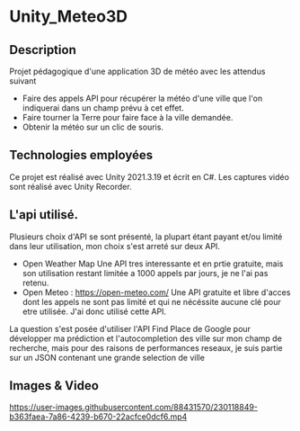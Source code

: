 # Unity_Meteo3D

## Description

Projet pédagogique d'une application 3D de météo avec les attendus suivant
* Faire des appels API pour récupérer la météo d'une ville que l'on indiquerai dans un champ prévu à cet effet.
* Faire tourner la Terre pour faire face à la ville demandée.
* Obtenir la météo sur un clic de souris.

 ## Technologies employées
 
 Ce projet est réalisé avec Unity 2021.3.19 et écrit en C#.
 Les captures vidéo sont réalisé avec Unity Recorder.
 
 ## L'api utilisé.
 
 Plusieurs choix d'API se sont présenté, la plupart étant payant et/ou limité dans leur utilisation, mon choix s'est arreté sur deux API.
 * Open Weather Map
 Une API tres interessante et en prtie gratuite, mais son utilisation restant limitée a 1000 appels par jours, je ne l'ai pas retenu.
 * Open Meteo : https://open-meteo.com/
 Une API gratuite et libre d'acces dont les appels ne sont pas limité et qui ne nécéssite aucune clé pour etre utilisée. J'ai donc utilisé cette API.
 
 La question s'est posée d'utiliser l'API Find Place de Google pour développer ma prédiction et l'autocompletion des ville sur mon champ de recherche, mais pour des raisons de performances reseaux, je suis partie sur un JSON contenant une grande selection de ville
 
 ## Images & Video

https://user-images.githubusercontent.com/88431570/230118849-b363faea-7a86-4239-b670-22acfce0dcf6.mp4


